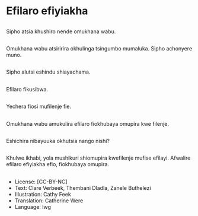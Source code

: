 # Efilaro efiyiakha

##
Sipho atsia khushiro
nende omukhana wabu.

##
Omukhana wabu
atsiririra okhulinga
tsingumbo mumaluka.
Sipho achonyere muno.

##
Sipho alutsi eshindu
shiayachama.

##
Efilaro fikusibwa.

##
Yechera fiosi mufilenje
fie.

##
Omukhana wabu
amukulira efilaro
fiokhubaya omupira
kwe filenje.

##
Eshichira nibayuuka
okhutsia nango nishi?

##
Khulwe ikhabi, yola
mushikuri shiomupira
kwefilenje mufise
efilayi.
Afwalire efilaro
efiyiakha efio,
fiokhubaya omupira.

##
* License: [CC-BY-NC]
* Text: Clare Verbeek, Thembani Dladla, Zanele Buthelezi
* Illustration: Cathy Feek
* Translation: Catherine Were
* Language: lwg
